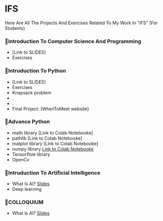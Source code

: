 # IFS
Here Are All The Projects And Exercises Related To My Work In "IFS" (For Students)

### 🔺Introduction To Computer Science And Programming
-  [Link to SLIDES]
-  Exercises

### 🔺Intruduction To Python 
-  [Link to SLIDES]
-  Exercises
-   Knapsack problem
-   .
-   .
-   Final Project: [WhenToMeet website}
### 🔺Advance Python

-  math library [Link to Colab Notebooke]
-  pathlib [Link to Colab Notebooke]
-  matplot library [Link to Colab Notebooke]
-  numpy library [Link to Colab Notebooke](https://colab.research.google.com/drive/1L69DT-QKJAqa1QoVXkmuUtdJ5q2_Xvox#scrollTo=1iVB-sfvkzpq)
-  Tensorflow library
-  OpenCv

### 🔺Intruduction To Artificial Intelligence
+ What Is AI? [Slides](https://docs.google.com/presentation/d/1ymbEnbegwQbx4X1Pkn3c701G1K6OfETm/edit?usp=drive_link&ouid=103022928796620548298&rtpof=true&sd=true)
+ Deep learning

### 🔺COLLOQUIUM
+ What Is AI? [Slides](https://docs.google.com/presentation/d/1ymbEnbegwQbx4X1Pkn3c701G1K6OfETm/edit?usp=drive_link&ouid=103022928796620548298&rtpof=true&sd=true)
      
